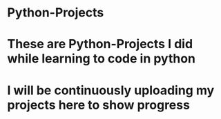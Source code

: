 # Python-Projects
# These are Python-Projects I did while learning to code in python
# I will be continuously uploading my projects here to show progress
